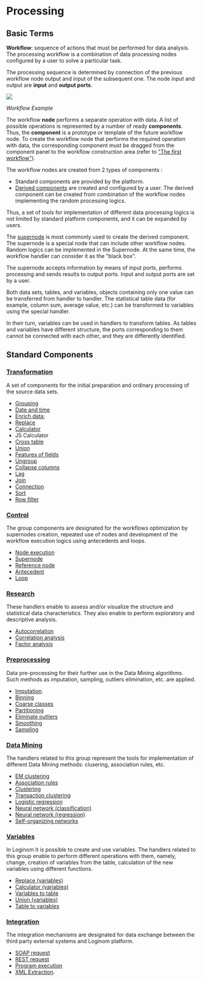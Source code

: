 # Processing

## Basic Terms

**Workflow**: sequence of actions that must be performed for data analysis. The processing workflow is a combination of data processing nodes configured by a user to solve a particular task.

The processing sequence is determined by connection of the previous workflow node output and input of the subsequent one. The node input and output are **input** and **output ports**.

![](../quick-start/readme-1.png)

*Workflow Example*

The workflow **node** performs a separate operation with data. A list of possible operations is represented by a number of ready **components**. Thus, the **component** is a prototype or template of the future workflow node. To create the workflow node that performs the required operation with data, the corresponding component must be dragged from the component panel to the workflow construction area (refer to ["The first workflow"](../quick-start/first-scenario.md)).

The workflow nodes are created from 2 types of components :

* Standard components are provided by the platform.
* [Derived components](../scenario/derived-component.md) are created and configured by a user. The derived component can be created from combination of the workflow nodes implementing the random processing logics.

Thus, a set of tools for implementation of different data processing logics is not limited by standard platform components, and it can be expanded by users.

The [supernode](./control/submodel.md) is most commonly used to create the derived component. The supernode is a special node that can include other workflow nodes. Random logics can be implemented in the Supernode. At the same time, the workflow handler can consider it as the "black box".

The supernode accepts information by means of input ports, performs processing and sends results to output ports. Input and output ports are set by a user.

Both data sets, tables, and variables, objects containing only one value can be transferred from handler to handler. The statistical table data (for example, column sum, average value, etc.) can be transformed to variables using the special handler.

In their turn, variables can be used in handlers to transform tables. As tables and variables have different structure, the ports corresponding to them cannot be connected with each other, and they are differently identified.

## Standard Components

### [Transformation](./transformation/README.md)

A set of components for the initial preparation and ordinary processing of the source data sets.

* [Grouping](./transformation/grouping.md)
* [Date and time](./transformation/trans-datatime/README.md)
* [Enrich data](./transformation/supplementation.md);
* [Replace](./transformation/substitution/README.md)
* [Calculator](./transformation/calc/README.md)
* JS Calculator
* [Cross table](./transformation/cross-table.md)
* [Union](./transformation/union.md)
* [Features of fields](./transformation/fields-parameters.md)
* [Ungroup](./transformation/ungrouping.md)
* [Collapse columns](./transformation/rollup-columns.md)
* [Lag](./transformation/sliding-window.md)
* [Join](./transformation/join/README.md)
* [Connection](./transformation/addition.md)
* [Sort](./transformation/sorting.md)
* [Row filter](./transformation/row-filter/README.md)

### [Control](./control/README.md)

The group components are designated for the workflows optimization by supernodes creation, repeated use of nodes and development of the workflow execution logics using antecedents and loops.

* [Node execution](./control/execute-node.md)
* [Supernode](./control/submodel.md)
* [Reference node](./control/unit-link.md)
* [Antecedent](./control/condition.md)
* [Loop](./control/cycle.md)

### [Research](./scrutiny/README.md)

These handlers enable to assess and/or visualize the structure and statistical data characteristics. They also enable to perform exploratory and descriptive analysis.

* [Autocorrelation](./scrutiny/autocorrelation.md)
* [Correlation analysis](./scrutiny/correlation-analysis.md)
* [Factor analysis](./scrutiny/factor-analysis.md)

### [Preprocessing](./preprocessing/README.md)

Data pre-processing for their further use in the Data Mining algorithms. Such methods as imputation, sampling, outliers elimination, etc. are applied.

* [Imputation](./preprocessing/filling-omissions.md).
* [Binning](./preprocessing/quantization.md)
* [Coarse classes](./preprocessing/fine-classes.md)
* [Partitioning](./preprocessing/separating-to-multiplicity.md)
* [Eliminate outliers](./preprocessing/editing-of-emissions.md)
* [Smoothing](./preprocessing/smoothing.md)
* [Sampling](./preprocessing/sampling.md)

### [Data Mining](./datamining/README.md)

The handlers related to this group represent the tools for implementation of different Data Mining methods: clusering, association rules, etc.

* [EM clustering](./datamining/em-clustering.md)
* [Association rules](./datamining/associative-rules.md)
* [Clustering](./datamining/clustering.md)
* [Transaction clustering](./datamining/clustering-transactions.md)
* [Logistic regression](./datamining/logistic-regression/README.md)
* [Neural network (classification)](./datamining/neural-network-classification.md)
* [Neural network (regression)](./datamining/neural-network-regression.md)
* [Self-organizing networks](./datamining/self-organizing-network.md)

### [Variables](./variables/README.md)

In Loginom it is possible to create and use variables. The handlers related to this group enable to perform different operations with them, namely, change, creation of variables from the table, calculation of the new variables using different functions.

* [Replace (variables)](./variables/variables-replace.md)
* [Calculator (variables)](./variables/variables-calc.md)
* [Variables to table](./variables/variables-to-table.md)
* [Union (variables)](./variables/variables-union.md)
* [Table to variables](./variables/variables-from-table.md)

### [Integration](./integration/README.md)

The integration mechanisms are designated for data exchange between the third party external systems and Loginom platform.

* [SOAP request](./integration/soap-request.md)
* [REST request](./integration/rest-request.md)
* [Program execution](./integration/exec-program.md)
* [XML Extraction](./integration/extracting-xml.md).